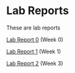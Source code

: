 # Lab Reports

These are lab reports

[Lab Report 0](https://rhoqan.github.io/cse15l-lab-reports/lab-report-0-week-0.html) (Week 0)

[Lab Report 1](https://rhoqan.github.io/cse15l-lab-reports/lab-report-1-week-1.html) (Week 1)

[Lab Report 2](https://rhoqan.github.io/cse15l-lab-reports/lab-report-2-week-3.html) (Week 3)